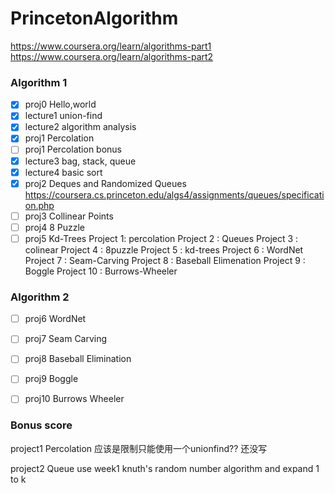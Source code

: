 # PrincetonAlgorithm
https://www.coursera.org/learn/algorithms-part1
https://www.coursera.org/learn/algorithms-part2


### Algorithm 1
- [x] proj0 Hello,world
- [x] lecture1 union-find
- [x] lecture2 algorithm analysis
- [x] proj1 Percolation 
- [ ] proj1 Percolation bonus
- [x] lecture3 bag, stack, queue
- [x] lecture4 basic sort
- [x] proj2 Deques and Randomized Queues https://coursera.cs.princeton.edu/algs4/assignments/queues/specification.php
- [ ] proj3 Collinear Points
- [ ] proj4 8 Puzzle
- [ ] proj5 Kd-Trees
Project 1: percolation
Project 2 : Queues
Project 3 : colinear
Project 4 : 8puzzle
Project 5 : kd-trees
Project 6 : WordNet
Project 7 : Seam-Carving
Project 8 : Baseball Elimenation
Project 9 : Boggle
Project 10 : Burrows-Wheeler
### Algorithm 2
- [ ] proj6 WordNet
- [ ] proj7 Seam Carving
- [ ] proj8 Baseball Elimination
- [ ] proj9 Boggle
- [ ] proj10 Burrows Wheeler


### Bonus score
project1 Percolation
应该是限制只能使用一个unionfind?? 还没写

project2 Queue
use week1 knuth's random number algorithm and expand 1 to k